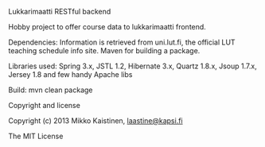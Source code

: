Lukkarimaatti RESTful backend

Hobby project to offer course data to lukkarimaatti frontend.

Dependencies:
Information is retrieved from uni.lut.fi, the official LUT teaching schedule info site.
Maven for building a package.

Libraries used:
Spring 3.x,
JSTL 1.2,
Hibernate 3.x,
Quartz 1.8.x,
Jsoup 1.7.x,
Jersey 1.8
and few handy Apache libs

Build:
mvn clean package

Copyright and license

Copyright (c) 2013 Mikko Kaistinen, laastine@kapsi.fi

The MIT License
